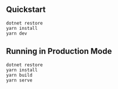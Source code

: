 ## Quickstart

```
dotnet restore
yarn install
yarn dev
```

## Running in Production Mode

```
dotnet restore
yarn install
yarn build
yarn serve
```
